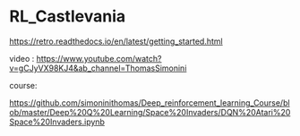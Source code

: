 # RL_Castlevania

https://retro.readthedocs.io/en/latest/getting_started.html


video :
https://www.youtube.com/watch?v=gCJyVX98KJ4&ab_channel=ThomasSimonini

course: 

https://github.com/simoninithomas/Deep_reinforcement_learning_Course/blob/master/Deep%20Q%20Learning/Space%20Invaders/DQN%20Atari%20Space%20Invaders.ipynb
